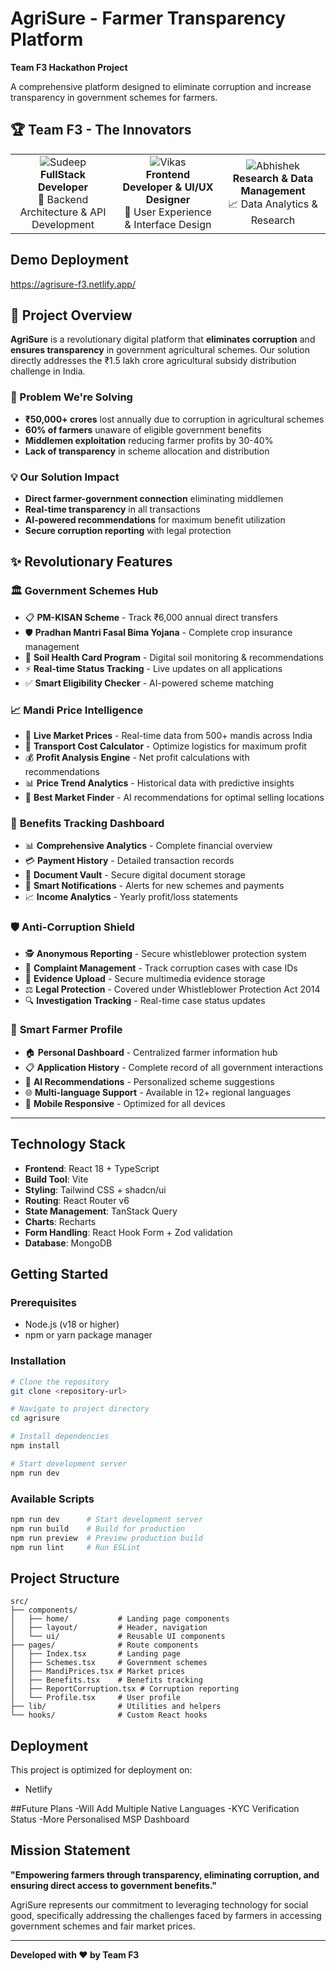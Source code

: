# AgriSure - Farmer Transparency Platform

**Team F3 Hackathon Project**

A comprehensive platform designed to eliminate corruption and increase transparency in government schemes for farmers.

## 🏆 Team F3 - The Innovators

<table align="center">
<tr>
<td align="center" width="33%">
<img src="e" alt="Sudeep"/>
<br><strong>FullStack Developer</strong>
<br>🔧 Backend Architecture & API Development
</td>
<td align="center" width="33%">
<img src="https://img.shields.io/badge/🎨-VIKAS%20CHOUDHARY-green?style=for-the-badge" alt="Vikas"/>
<br><strong>Frontend Developer & UI/UX Designer</strong>
<br>🎨 User Experience & Interface Design
</td>
<td align="center" width="33%">
<img src="https://img.shields.io/badge/📊-ABHISHEK-orange?style=for-the-badge" alt="Abhishek"/>
<br><strong>Research & Data Management</strong>
<br>📈 Data Analytics & Research
</td>
</tr>
</table>


## Demo Deployment

https://agrisure-f3.netlify.app/


## 🚀 Project Overview

**AgriSure** is a revolutionary digital platform that **eliminates corruption** and **ensures transparency** in government agricultural schemes. Our solution directly addresses the ₹1.5 lakh crore agricultural subsidy distribution challenge in India.

### 🎯 Problem We're Solving
- **₹50,000+ crores** lost annually due to corruption in agricultural schemes
- **60% of farmers** unaware of eligible government benefits
- **Middlemen exploitation** reducing farmer profits by 30-40%
- **Lack of transparency** in scheme allocation and distribution

### 💡 Our Solution Impact
- **Direct farmer-government connection** eliminating middlemen
- **Real-time transparency** in all transactions
- **AI-powered recommendations** for maximum benefit utilization
- **Secure corruption reporting** with legal protection

## ✨ Revolutionary Features

### 🏛️ **Government Schemes Hub**
- 📋 **PM-KISAN Scheme** - Track ₹6,000 annual direct transfers
- 🛡️ **Pradhan Mantri Fasal Bima Yojana** - Complete crop insurance management
- 🌱 **Soil Health Card Program** - Digital soil monitoring & recommendations
- ⚡ **Real-time Status Tracking** - Live updates on all applications
- ✅ **Smart Eligibility Checker** - AI-powered scheme matching

### 📈 **Mandi Price Intelligence**
- 🔴 **Live Market Prices** - Real-time data from 500+ mandis across India
- 🚛 **Transport Cost Calculator** - Optimize logistics for maximum profit
- 💰 **Profit Analysis Engine** - Net profit calculations with recommendations
- 📊 **Price Trend Analytics** - Historical data with predictive insights
- 🎯 **Best Market Finder** - AI recommendations for optimal selling locations

### 💎 **Benefits Tracking Dashboard**
- 📊 **Comprehensive Analytics** - Complete financial overview
- 💳 **Payment History** - Detailed transaction records
- 📁 **Document Vault** - Secure digital document storage
- 🔔 **Smart Notifications** - Alerts for new schemes and payments
- 📈 **Income Analytics** - Yearly profit/loss statements

### 🛡️ **Anti-Corruption Shield**
- 🕵️ **Anonymous Reporting** - Secure whistleblower protection system
- 📝 **Complaint Management** - Track corruption cases with case IDs
- 📎 **Evidence Upload** - Secure multimedia evidence storage
- ⚖️ **Legal Protection** - Covered under Whistleblower Protection Act 2014
- 🔍 **Investigation Tracking** - Real-time case status updates

### 👤 **Smart Farmer Profile**
- 🏠 **Personal Dashboard** - Centralized farmer information hub
- 📋 **Application History** - Complete record of all government interactions
- 🤖 **AI Recommendations** - Personalized scheme suggestions
- 🌐 **Multi-language Support** - Available in 12+ regional languages
- 📱 **Mobile Responsive** - Optimized for all devices

---

## Technology Stack

- **Frontend**: React 18 + TypeScript
- **Build Tool**: Vite
- **Styling**: Tailwind CSS + shadcn/ui
- **Routing**: React Router v6
- **State Management**: TanStack Query
- **Charts**: Recharts
- **Form Handling**: React Hook Form + Zod validation
- **Database**: MongoDB

## Getting Started

### Prerequisites
- Node.js (v18 or higher)
- npm or yarn package manager

### Installation

```bash
# Clone the repository
git clone <repository-url>

# Navigate to project directory
cd agrisure

# Install dependencies
npm install

# Start development server
npm run dev
```

### Available Scripts

```bash
npm run dev      # Start development server
npm run build    # Build for production
npm run preview  # Preview production build
npm run lint     # Run ESLint
```

## Project Structure

```
src/
├── components/
│   ├── home/           # Landing page components
│   ├── layout/         # Header, navigation
│   └── ui/             # Reusable UI components
├── pages/              # Route components
│   ├── Index.tsx       # Landing page
│   ├── Schemes.tsx     # Government schemes
│   ├── MandiPrices.tsx # Market prices
│   ├── Benefits.tsx    # Benefits tracking
│   ├── ReportCorruption.tsx # Corruption reporting
│   └── Profile.tsx     # User profile
├── lib/                # Utilities and helpers
└── hooks/              # Custom React hooks
```

## Deployment

This project is optimized for deployment on:
- Netlify  


##Future Plans
-Will Add Multiple Native Languages
-KYC Verification Status
-More Personalised MSP Dashboard 

## Mission Statement

**"Empowering farmers through transparency, eliminating corruption, and ensuring direct access to government benefits."**

AgriSure represents our commitment to leveraging technology for social good, specifically addressing the challenges faced by farmers in accessing government schemes and fair market prices.

---

**Developed with ❤️ by Team F3**
